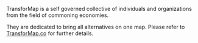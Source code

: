 TransforMap is a self governed collective of individuals and organizations from the field of commoning economies.

They are dedicated to bring all alternatives on one map.
Please refer to [TransforMap.co](http://transformap.co/) for further details.